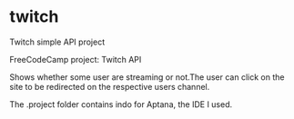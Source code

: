 # twitch
Twitch simple API project


FreeCodeCamp project: Twitch API

Shows whether some user are streaming or not.The user can click on the site to be redirected on the respective users channel.

The .project folder contains indo for Aptana, the IDE I used.
